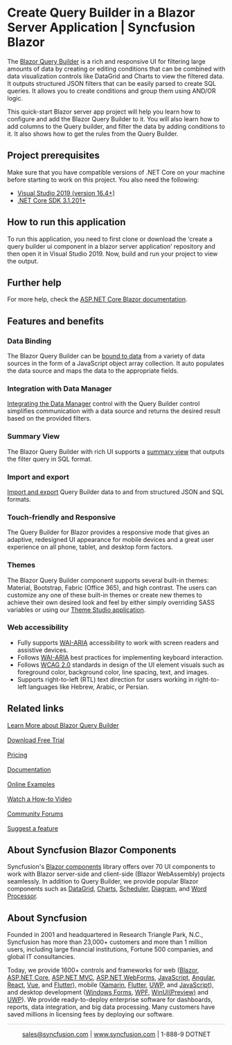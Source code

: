 # Create Query Builder in a Blazor Server Application | Syncfusion Blazor

The [Blazor Query Builder](https://www.syncfusion.com/blazor-components/blazor-query-builder/?utm_source=github&utm_medium=listing&utm_campaign=blazor-query-builder-github-samples) is a rich and responsive UI for filtering large amounts of data by creating or editing conditions that can be combined with data visualization controls like DataGrid and Charts to view the filtered data. It outputs structured JSON filters that can be easily parsed to create SQL queries. It allows you to create conditions and group them using AND/OR logic.

This quick-start Blazor server app project will help you learn how to configure and add the Blazor Query Builder to it. You will also learn how to add columns to the Query builder, and filter the data by adding conditions to it. It also shows how to get the rules from the Query Builder.

## Project prerequisites
Make sure that you have compatible versions of .NET Core on your machine before starting to work on this project. You also need the following:
* [Visual Studio 2019 (version 16.4+)]( https://visualstudio.microsoft.com/downloads)
* [.NET Core SDK 3.1.201+](https://dotnet.microsoft.com/download/dotnet-core/3.1)

## How to run this application
To run this application, you need to first clone or download the ‘create a query builder ui component in a blazor server application’ repository and then open it in Visual Studio 2019. Now, build and run your project to view the output.

## Further help

For more help, check the [ASP.NET Core Blazor documentation](https://docs.microsoft.com/en-us/aspnet/core/blazor).

## Features and benefits

### Data Binding
The Blazor Query Builder can be [bound to data](https://blazor.syncfusion.com/documentation/query-builder/data-binding/?utm_source=github&utm_medium=listing&utm_campaign=blazor-query-builder-github-samples) from a variety of data sources in the form of a JavaScript object array collection. It auto populates the data source and maps the data to the appropriate fields.

### Integration with Data Manager
[Integrating the Data Manager](https://blazor.syncfusion.com/documentation/query-builder/data-binding/?utm_source=github&utm_medium=listing&utm_campaign=blazor-query-builder-github-samples) control with the Query Builder control simplifies communication with a data source and returns the desired result based on the provided filters.

### Summary View
The Blazor Query Builder with rich UI supports a [summary view](https://blazor.syncfusion.com/documentation/query-builder/how-to/summary-view/?utm_source=github&utm_medium=listing&utm_campaign=blazor-query-builder-github-samples) that outputs the filter query in SQL format.

### Import and export
[Import and export](https://blazor.syncfusion.com/documentation/query-builder/import-export/?utm_source=github&utm_medium=listing&utm_campaign=blazor-query-builder-github-samples) Query Builder data to and from structured JSON and SQL formats.

### Touch-friendly and Responsive
The Query Builder for Blazor provides a responsive mode that gives an adaptive, redesigned UI appearance for mobile devices and a great user experience on all phone, tablet, and desktop form factors.

### Themes
The Blazor Query Builder component supports several built-in themes: Material, Bootstrap, Fabric (Office 365), and high contrast. The users can customize any one of these built-in themes or create new themes to achieve their own desired look and feel by either simply overriding SASS variables or using our [Theme Studio application](https://ej2.syncfusion.com/themestudio/?theme=material).

### Web accessibility

* Fully supports [WAI-ARIA](https://www.w3.org/TR/wai-aria-practices/?utm_source=github&utm_medium=listing&utm_campaign=blazor-query-builder-github-samples) accessibility to work with screen readers and assistive devices.
* Follows [WAI-ARIA](https://www.w3.org/TR/wai-aria-practices/?utm_source=github&utm_medium=listing&utm_campaign=blazor-query-builder-github-samples) best practices for implementing keyboard interaction.
* Follows [WCAG 2.0](https://www.w3.org/TR/WCAG20/?utm_source=github&utm_medium=listing&utm_campaign=blazor-query-builder-github-samples) standards in design of the UI element visuals such as foreground color, background color, line spacing, text, and images.
* Supports right-to-left (RTL) text direction for users working in right-to-left languages like Hebrew, Arabic, or Persian.

## Related links
[Learn More about Blazor Query Builder](https://www.syncfusion.com/blazor-components/blazor-query-builder/?utm_source=github&utm_medium=listing&utm_campaign=blazor-query-builder-github-samples) <br/><br/>
[Download Free Trial](https://www.syncfusion.com/downloads?utm_source=github&utm_medium=listing&utm_campaign=blazor-query-builder-github-samples) <br/><br/>
[Pricing](https://www.syncfusion.com/sales/products/blazor?utm_source=github&utm_medium=listing&utm_campaign=blazor-query-builder-github-samples) <br/><br/>
[Documentation](https://blazor.syncfusion.com/documentation/query-builder/getting-started/?utm_source=github&utm_medium=listing&utm_campaign=blazor-query-builder-github-samples) <br/><br/>
[Online Examples](https://blazor.syncfusion.com/demos/query-builder/default-functionalities?utm_source=github&utm_medium=listing&utm_campaign=blazor-query-builder-github-samples) <br/><br/>
[Watch a How-to Video](https://www.syncfusion.com/tutorial-videos/blazor/query-builder-ui?title=create-a-query-builder-ui-component-in-a-blazor-server) <br/><br/>
[Community Forums](https://www.syncfusion.com/forums/blazor-components/query-builder?utm_source=github&utm_medium=listing&utm_campaign=blazor-query-builder-github-samples) <br/><br/>
[Suggest a feature](https://www.syncfusion.com/feedback/blazor-components?utm_source=github&utm_medium=listing&utm_campaign=blazor-query-builder-github-samples)

## About Syncfusion Blazor Components
Syncfusion's [Blazor components](https://www.syncfusion.com/blazor-components?utm_source=github&utm_medium=listing&utm_campaign=blazor-query-builder-github-samples) library offers over 70 UI components to work with Blazor server-side and client-side (Blazor WebAssembly) projects seamlessly. In addition to Query Builder, we provide popular Blazor components such as [DataGrid](https://www.syncfusion.com/blazor-components/blazor-datagrid?utm_source=github&utm_medium=listing&utm_campaign=blazor-query-builder-github-samples), [Charts](https://www.syncfusion.com/blazor-components/blazor-charts?utm_source=github&utm_medium=listing&utm_campaign=blazor-query-builder-github-samples), 
[Scheduler](https://www.syncfusion.com/blazor-components/blazor-scheduler?utm_source=github&utm_medium=listing&utm_campaign=blazor-query-builder-github-samples), [Diagram](https://www.syncfusion.com/blazor-components/blazor-diagram?utm_source=github&utm_medium=listing&utm_campaign=blazor-query-builder-github-samples), and [Word Processor](https://www.syncfusion.com/blazor-components/blazor-word-processor?utm_source=github&utm_medium=listing&utm_campaign=blazor-query-builder-github-samples).

## About Syncfusion
Founded in 2001 and headquartered in Research Triangle Park, N.C., Syncfusion has more than 23,000+ customers and more than 1 million users, including large financial institutions, Fortune 500 companies, and global IT consultancies.
 
Today, we provide 1600+ controls and frameworks for web
([Blazor](https://www.syncfusion.com/blazor-components?utm_source=github&utm_medium=listing&utm_campaign=blazor-query-builder-github-samples),
[ASP.NET Core](https://www.syncfusion.com/aspnet-core-ui-controls?utm_source=github&utm_medium=listing&utm_campaign=blazor-query-builder-github-samples),
[ASP.NET MVC](https://www.syncfusion.com/aspnet-mvc-ui-controls?utm_source=github&utm_medium=listing&utm_campaign=blazor-query-builder-github-samples),
[ASP.NET WebForms](https://www.syncfusion.com/jquery/aspnet-webforms-ui-controls?utm_source=github&utm_medium=listing&utm_campaign=blazor-query-builder-github-samples),
[JavaScript](https://www.syncfusion.com/javascript-ui-controls?utm_source=github&utm_medium=listing&utm_campaign=blazor-query-builder-github-samples),
[Angular](https://www.syncfusion.com/angular-ui-components?utm_source=github&utm_medium=listing&utm_campaign=blazor-query-builder-github-samples),
[React](https://www.syncfusion.com/react-ui-components?utm_source=github&utm_medium=listing&utm_campaign=blazor-query-builder-github-samples),
[Vue](https://www.syncfusion.com/vue-ui-components?utm_source=github&utm_medium=listing&utm_campaign=blazor-query-builder-github-samples),
and 
[Flutter](https://www.syncfusion.com/flutter-widgets?utm_source=github&utm_medium=listing&utm_campaign=blazor-query-builder-github-samples)),
mobile
([Xamarin](https://www.syncfusion.com/xamarin-ui-controls?utm_source=github&utm_medium=listing&utm_campaign=blazor-query-builder-github-samples),
[Flutter](https://www.syncfusion.com/flutter-widgets?utm_source=github&utm_medium=listing&utm_campaign=blazor-query-builder-github-samples),
[UWP](https://www.syncfusion.com/uwp-ui-controls?utm_source=github&utm_medium=listing&utm_campaign=blazor-query-builder-github-samples),
and
[JavaScript](https://www.syncfusion.com/javascript-ui-controls?utm_source=github&utm_medium=listing&utm_campaign=blazor-query-builder-github-samples)),
and desktop development ([Windows
Forms](https://www.syncfusion.com/winforms-ui-controls?utm_source=github&utm_medium=listing&utm_campaign=blazor-query-builder-github-samples),
[WPF](https://www.syncfusion.com/wpf-ui-controls?utm_source=github&utm_medium=listing&utm_campaign=blazor-query-builder-github-samples),
[WinUI(Preview)](https://www.syncfusion.com/winui-controls?utm_source=github&utm_medium=listing&utm_campaign=blazor-query-builder-github-samples)
and
[UWP](https://www.syncfusion.com/uwp-ui-controls?utm_source=github&utm_medium=listing&utm_campaign=blazor-query-builder-github-samples)).
We provide ready-to-deploy enterprise software for dashboards, reports,
data integration, and big data processing. Many customers have saved
millions in licensing fees by deploying our software.

		
<hr style="height:0.3px;border:none;color:lightgrey;background-color:lightgrey;" />

<p align="center">
  <a href="mailto:sales@syncfusion.com?Subject=Syncfusion Blazor Query Builder - Github" target="_top">sales@syncfusion.com</a> | <a href="https://www.syncfusion.com?utm_source=github&utm_medium=listing&utm_campaign=blazor-query-builder-samples">www.syncfusion.com</a> | 1-888-9 DOTNET <br>
</p>
